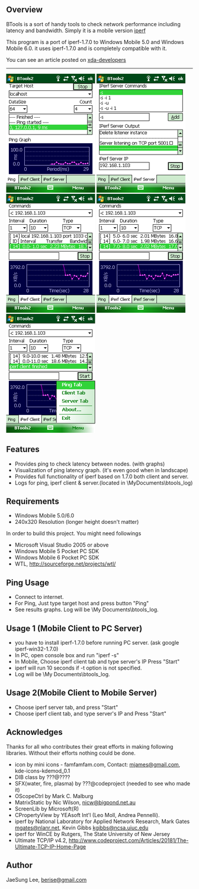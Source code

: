 Overview
--------
BTools is a sort of handy tools to check network performance including latency and bandwidth.
Simply it is a mobile version [iperf](https://iperf.fr)

This program is a port of iperf-1.7.0 to Windows Mobile 5.0 and Windows Mobile 6.0.
it uses iperf-1.7.0 and is completely compatible with it. 

You can see an article posted on [xda-developers](http://forum.xda-developers.com/showthread.php?t=499647)

- - - 

![bt01](https://github.com/berise/BTools2/blob/master/misc/bt_001.png)
![bt02](https://github.com/berise/BTools2/blob/master/misc/bt_002.png)
![bt03](https://github.com/berise/BTools2/blob/master/misc/bt_003.png)
![bt04](https://github.com/berise/BTools2/blob/master/misc/bt_004.png)
![bt05](https://github.com/berise/BTools2/blob/master/misc/bt_005.png)

Features
--------
 - Provides ping to check latency between nodes. (with graphs) 
 - Visualization of ping latency graph. (it's even good when in landscape)
 - Provides full functionality of iperf based on 1.7.0 both client and server.
 - Logs for ping, iperf client & server.(located in \MyDocuments\btools_log)


Requirements
------------
- Windows Mobile 5.0/6.0
- 240x320 Resolution (longer height doesn't matter)

In order to build this project. You might need followings
 - Microsoft Visual Studio 2005 or above
 - Windows Mobile 5 Pocket PC SDK
 - Windows Mobile 6 Pocket PC SDK
 - WTL, http://sourceforge.net/projects/wtl/


Ping Usage
----------
- Connect to internet.
- For Ping, Just type target host and press button "Ping"
- See results graphs. Log will be \My Documents\btools_log.


Usage 1 (Mobile Client to PC Server)
-----------------------------------------
- you have to install iperf-1.7.0 before running PC server. (ask google iperf-win32-1.7.0)
- In PC, open console box and run "iperf -s"
- In Mobile, Choose iperf client tab and type server's IP Press "Start"
- iperf will run 10 seconds if -t option is not specified.
- Log will be \My Documents\btools_log.

Usage 2(Mobile Client to Mobile Server)
---------------------------------------------
- Choose iperf server tab, and press "Start"
- Choose iperf client tab, and type server's IP and Press "Start"

Acknowledges
------------
Thanks for all who contributes their great efforts in making following libraries. 
Without their efforts nothing could be done.

 - icon by mini icons - famfamfam.com,  Contact: mjames@gmail.com, kde-icons-kdemod_0.1
 - DIB class by ???@????
 - SFX(water, fire, plasma) by ???@codeproject (needed to see who made it)
 - OScopeCtrl by Mark C. Malburg
 - MatrixStatic by Nic Wilson, nicw@bigpond.net.au
 - ScreenLib by Microsoft(R)
 - CPropertyView by YEAsoft Int'l (Leo Moll, Andrea Pennelli).
 - iperf by National Laboratory for Applied Network Research, 
          Mark Gates <mgates@nlanr.net>,  Kevin Gibbs <kgibbs@ncsa.uiuc.edu> 
 - iperf for WinCE by Rutgers, The State University of New Jersey
 - Ultimate TCP/IP v4.2, http://www.codeproject.com/Articles/20181/The-Ultimate-TCP-IP-Home-Page

Author
------
JaeSung Lee, berise@gmail.com
